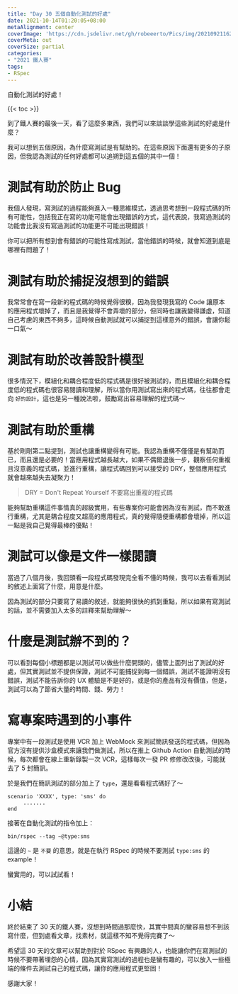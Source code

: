 ```yaml
---
title: "Day 30 五個自動化測試的好處"
date: 2021-10-14T01:20:05+08:00
metaAlignment: center
coverImage: 'https://cdn.jsdelivr.net/gh/robeeerto/Pics/img/202109211620030.png' 
coverMeta: out
coverSize: partial
categories:
- "2021 鐵人賽"
tags:
- RSpec
---
```


自動化測試的好處！
<!--more-->
{{< toc >}}

到了鐵人賽的最後一天，看了這麼多東西，我們可以來談談學這些測試的好處是什麼？

我可以想到五個原因，為什麼寫測試是有幫助的。在這些原因下面還有更多的子原因，但我認為測試的任何好處都可以追朔到這五個的其中一個！

# 測試有助於防止 Bug

我個人發現，寫測試的過程能夠進入一種思維模式，透過思考想到一段程式碼的所有可能性，包括我正在寫的功能可能會出現錯誤的方式，這代表說，我寫過測試的功能會比我沒有寫過測試的功能更不可能出現錯誤！

你可以把所有想到會有錯誤的可能性寫成測試，當他錯誤的時候，就會知道到底是哪裡有問題了！

# 測試有助於捕捉沒想到的錯誤

我常常會在寫一段新的程式碼的時候覺得很糗，因為我發現我寫的 Code 讓原本的應用程式壞掉了，而且是我覺得不會弄壞的部分，但同時也讓我變得謙虛，知道自己考慮的東西不夠多，這時候自動測試就可以捕捉到這樣意外的錯誤，會讓你鬆一口氣～

# 測試有助於改善設計模型

很多情況下，模組化和耦合程度低的程式碼是很好被測試的，而且模組化和耦合程度低的程式碼也很容易閱讀和理解，所以當你用測試寫出來的程式碼，往往都會走向 `好的設計`，這也是另一種說法啦，鼓勵寫出容易理解的程式碼～

# 測試有助於重構

基於剛剛第二點提到，測試也讓重構變得有可能。我認為重構不僅僅是有幫助而已，而且還是必要的！當應用程式越長越大，如果不偶爾退後一步，觀察任何重複且沒意義的程式碼，並進行重構，讓程式碼回到可以接受的 DRY，整個應用程式就會越來越失去凝聚力！

> DRY = Don't Repeat Yourself 不要寫出重複的程式碼

能夠幫助重構這件事情真的超級實用，有些專案你可能會因為沒有測試，而不敢進行重構，尤其是耦合程度又超高的應用程式，真的覺得隨便重構都會壞掉，所以這一點是我自己覺得最棒的優點！

# 測試可以像是文件一樣閱讀

當過了八個月後，我回頭看一段程式碼發現完全看不懂的時候，我可以去看看測試的敘述上面寫了什麼，用意是什麼。

因為測試的部分只要寫了易讀的敘述，就能夠很快的抓到重點，所以如果有寫測試的話，並不需要加入太多的註釋來幫助理解～

# 什麼是測試辦不到的？

可以看到每個小標題都是以測試可以做些什麼開頭的，儘管上面列出了測試的好處，但其實測試並不提供保證，測試不可能捕捉到每一個錯誤，測試不能證明沒有錯誤，測試不能告訴你的 UX 體驗是不是好的，或是你的產品有沒有價值，但是，測試可以為了節省大量的時間、錢、勞力！

# 寫專案時遇到的小事件

專案中有一段測試是使用 VCR 加上 WebMock 來測試簡訊發送的程式碼，但因為官方沒有提供沙盒模式來讓我們做測試，所以在推上 Github Action 自動測試的時候，每次都會在線上重新錄製一次 VCR，這樣每次一發 PR 修修改改後，可能就去了 5 封簡訊。

於是我們在簡訊測試的部分加上了 `type`，還是看看程式碼好了～

```ruby=
scenario 'XXXX', type: 'sms' do
     .......
end
```

接著在自動化測試的指令加上：

```ruby=
bin/rspec --tag ~@type:sms
```

這邊的 `~` 是 `不要` 的意思，就是在執行 RSpec 的時候不要測試 `type:sms` 的 example！

蠻實用的，可以試試看！

# 小結

終於結束了 30 天的鐵人賽，沒想到時間過那麼快，其實中間真的蠻容易想不到該寫什麼，但到處看文章，找素材，就這樣不知不覺得完賽了～

希望這 30 天的文章可以幫助到對於 RSpec 有興趣的人，也能讓你們在寫測試的時候不要帶著埋怨的心情，因為其實寫測試的過程也是蠻有趣的，可以放入一些極端的條件去測試自己的程式碼，讓你的應用程式更堅固！

感謝大家！